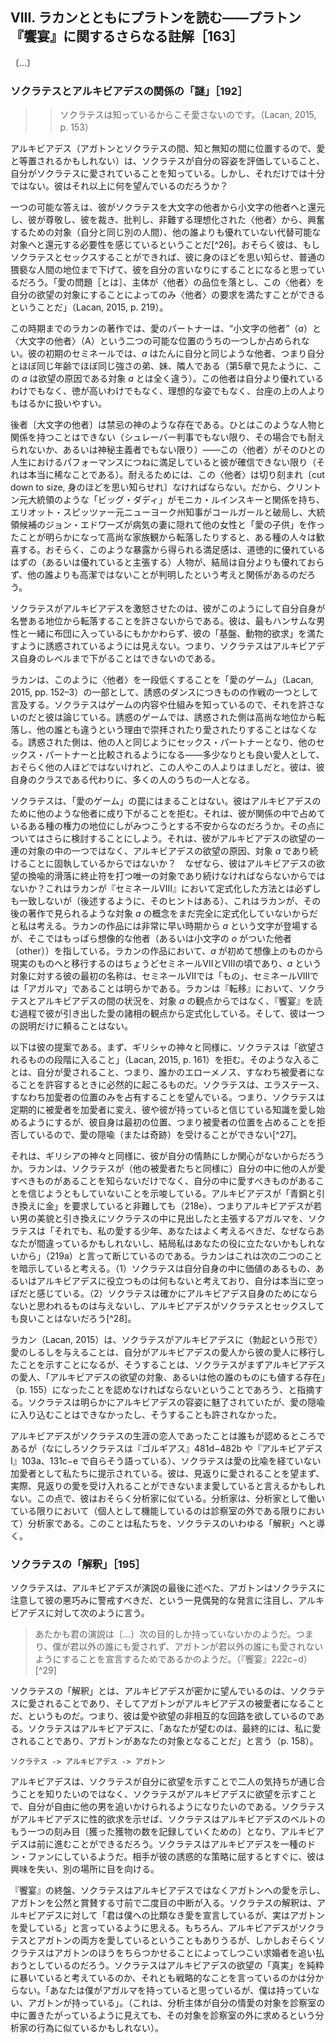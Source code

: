 ## VIII. ラカンとともにプラトンを読む——プラトン『饗宴』に関するさらなる註解［163］
<!-- VIII Reading Plato with Lacan Further Commentary on Plato's Symposium -->

〔…〕

### ソクラテスとアルキビアデスの関係の「謎」［192］
<!-- The “Mystery” of the Relationship between Socrates and Alcibiades  -->

<!-- It is because Socrates knows that he does not love. Lacan, 2015, p. 153 -->
>> ソクラテスは知っているからこそ愛さないのです。（Lacan, 2015, p. 153）

<!-- Alcibiades (who might be equated with love, being seated in between Agathon and Socrates, in between knowledge and ignorance) knows that Socrates appreciates his looks and knows he is loved by Socrates. But that is not enough for him. What more does he want? -->
アルキビアデス（アガトンとソクラテスの間、知と無知の間に位置するので、愛と等置されるかもしれない）は、ソクラテスが自分の容姿を評価していること、自分がソクラテスに愛されていることを知っている。しかし、それだけでは十分ではない。彼はそれ以上に何を望んでいるのだろうか？

<!-- One possible answer is that he feels a need to reduce Socrates from the Other with a capital O to the small other, from the ideal  ized Other whom he looks up to and who judges, criticizes, and upbraids him, to an object (another person like himself) to get off on, a substitutable object that is no better than any other.26 He perhaps believes that if he can get Socrates to have sex with him, he will cut him down to size, reduce him to the status of an ordinary lascivious mortal, and have him at his mercy. The “problem of love [is] that the subject can only satisfy the Other’s demand by demeaning the Other, turning this Other into the object of his desire” (Lacan, 2015, p. 219). -->
一つの可能な答えは、彼がソクラテスを大文字の他者から小文字の他者へと還元し、彼が尊敬し、彼を裁き、批判し、非難する理想化された〈他者〉から、興奮するための対象（自分と同じ別の人間）、他の誰よりも優れていない代替可能な対象へと還元する必要性を感じているということだ[^26]。おそらく彼は、もしソクラテスとセックスすることができれば、彼に身のほどを思い知らせ、普通の猥褻な人間の地位まで下げて、彼を自分の言いなりにすることになると思っているだろう。「愛の問題［とは］、主体が〈他者〉の品位を落とし、この〈他者〉を自分の欲望の対象にすることによってのみ〈他者〉の要求を満たすことができるということだ」（Lacan, 2015, p. 219）。

<!-- Up until this point in Lacan’s work, one’s partner in love can occupy but one of two possible positions: other (a) and Other (A). In his early seminars, a is simply the other like oneself - one’s sem  blable, the little brother, sister, or neighbor who is about the same age and about the same strength as one is oneself (as we saw in Chapter 5; this a is nothing like object a, the cause of desire). This other is no better than oneself, no more virtuous or ideal a figure, and is far easier to deal with than someone on a pedestal. -->
この時期までのラカンの著作では、愛のパートナーは、“小文字の他者”（*a*）と〈大文字の他者〉（A）という二つの可能な位置のうちの一つしか占められない。彼の初期のセミネールでは、*a* はたんに自分と同じような他者、つまり自分とほぼ同じ年齢でほぼ同じ強さの弟、妹、隣人である（第5章で見たように、この *a* は欲望の原因である対象 *a* とは全く違う）。この他者は自分より優れているわけでもなく、徳が高いわけでもなく、理想的な姿でもなく、台座の上の人よりもはるかに扱いやすい。

<!-- The latter is a forbidding godlike figure. One cannot have a relationship with such a person (unless one is Judge Schreber, and even then it is unbearable, or a mystic), unless one is convinced this Other is always satisfied with one’s performance in life, which is rare indeed. To be borne, this Other has to be cut down to size.  Hence the jubilation on the part of certain people when a “big daddy” like former President Clinton has an affair with Monica Lewinsky, when former New York State Governor Eliot Spitzer falls from grace with a call girl, or when presidential hopeful John Edwards falls from his lofty family values position because it turns out that, behind his ill wife’s back, he has fathered a “love child” with another woman. Presumably the satisfaction some obtain from such revelations is related to the idea that a figure who is supposed to be (or claims to be) morally superior turns out to be ultimately no better than they are, no more virtuous than anyone else. -->
後者〔大文字の他者〕は禁忌の神のような存在である。ひとはこのような人物と関係を持つことはできない（シュレーバー判事でもない限り、その場合でも耐えられないか、あるいは神秘主義者でもない限り）——この〈他者〉がそのひとの人生におけるパフォーマンスにつねに満足していると彼が確信できない限り（それは本当に稀なことである）。耐えるためには、この〈他者〉は切り刻まれ〔cut down to size, 身のほどを思い知らせれ〕なければならない。だから、クリントン元大統領のような「ビッグ・ダディ」がモニカ・ルインスキーと関係を持ち、エリオット・スピッツァー元ニューヨーク州知事がコールガールと破局し、大統領候補のジョン・エドワーズが病気の妻に隠れて他の女性と「愛の子供」を作ったことが明らかになって高尚な家族観から転落したりすると、ある種の人々は歓喜する。おそらく、このような暴露から得られる満足感は、道徳的に優れているはずの（あるいは優れていると主張する）人物が、結局は自分よりも優れておらず、他の誰よりも高潔ではないことが判明したという考えと関係があるのだろう。

<!-- Socrates infuriates Alcibiades because he does not allow himself to fall from grace in this manner. He does not seem to be tempted into satisfying his “base, animal needs” despite being under the covers with the handsomest of men. In a word, Socrates cannot be taken down to Alcibiades’ own level. -->
ソクラテスがアルキビアデスを激怒させたのは、彼がこのようにして自分自身が名誉ある地位から転落することを許さないからである。彼は、最もハンサムな男性と一緒に布団に入っているにもかかわらず、彼の「基盤、動物的欲求」を満たすように誘惑されているようには見えない。つまり、ソクラテスはアルキビアデス自身のレベルまで下がることはできないのである。

<!-- Lacan refers to this taking the Other down a notch as part of “the game of love” (Lacan, 2015, pp. 152-3), as one of the maneuvers endemic to the dance of seduction. He argues that since Socrates knows what the game is and how it works, he does not allow it to happen. In the game of seduction, the seduced party falls from a lofty position and is no longer worshipped or loved for being unlike all others. The seduced party becomes a sex partner like any other and can then be compared to other sex partners - as someone who is a more or less good lover, not as good as certain others perhaps, but better than this one or that. Instead of being in a class of his own, he becomes one of many. -->
ラカンは、このように〈他者〉を一段低くすることを「愛のゲーム」（Lacan, 2015, pp. 152–3）の一部として、誘惑のダンスにつきものの作戦の一つとして言及する。ソクラテスはゲームの内容や仕組みを知っているので、それを許さないのだと彼は論じている。誘惑のゲームでは、誘惑された側は高尚な地位から転落し、他の誰とも違うという理由で崇拝されたり愛されたりすることはなくなる。誘惑された側は、他の人と同じようにセックス・パートナーとなり、他のセックス・パートナーと比較されるようになる——多少なりとも良い愛人として、おそらく他の人ほどではないけれど、この人やこの人よりはましだと。彼は、彼自身のクラスである代わりに、多くの人のうちの一人となる。

<!-- Socrates does not fall into the trap of the “game of love.” He refuses to be reduced to an other like any other for Alcibiades. Is it because he is anxious to hold on to a certain position of power he occupies in the relationship? We will discuss that further on. Is it because he insists upon remaining the cause of Alcibiades’ desire, object a, rather than one in a series of objects of Alcibiades’ desire? Because he absolutely must be the singular object that will put an end to the metonymic slippage of Alcibiades’ desire? This is not exactly how Lacan formulates it in Seminar VIII (although there are, as we shall see, some hints of it), and this, I would suggest, is because he has not yet fully formulated the concept of object a as we see it in his subsequent work. Although the letter a is present in Lacan’s work from very early on, it refers there exclusively to the imaginary other (or other with a lowercase o). It is right around the time of Seminars VII and VIII that a first shifts from the imaginary to the real in Lacan’s work, his earliest names for object a arguably being “the Thing” in Seminar VII and cigalma in Seminar VIII. In Transference, Lacan formulates the situation between Socrates and Alcibiades not in terms of object a but in terms of aspects of love he brings out in the course of his reading of the Symposium. And he does not rely on one explanation alone. -->
ソクラテスは、「愛のゲーム」の罠にはまることはない。彼はアルキビアデスのために他のような他者に成り下がることを拒む。それは、彼が関係の中で占めているある種の権力の地位にしがみつこうとする不安からなのだろうか。その点についてはさらに検討することにしよう。それは、彼がアルキビアデスの欲望の一連の対象の中の一つではなく、アルキビアデスの欲望の原因、対象 *a* であり続けることに固執しているからではないか？　なぜなら、彼はアルキビアデスの欲望の換喩的滑落に終止符を打つ唯一の対象であり続けなければならないからではないか？これはラカンが『セミネールVIII』において定式化した方法とは必ずしも一致しないが（後述するように、そのヒントはある）、これはラカンが、その後の著作で見られるような対象 *a* の概念をまだ完全に定式化していないからだと私は考える。ラカンの作品には非常に早い時期から *a* という文字が登場するが、そこではもっぱら想像的な他者（あるいは小文字の *o* がついた他者〔other〕）を指している。ラカンの作品において、*a* が初めて想像上のものから現実のものへと移行するのはちょうどセミネールVIIとVIIIの頃であり、*a* という対象に対する彼の最初の名称は、セミネールVIIでは「もの」、セミネールVIIIでは「アガルマ」であることは明らかである。ラカンは『転移』において、ソクラテスとアルキビアデスの間の状況を、対象 *a* の観点からではなく、『饗宴』を読む過程で彼が引き出した愛の諸相の観点から定式化している。そして、彼は一つの説明だけに頼ることはない。

<!-- Here is what he proposes. First of all, like the Greek gods, Socrates refuses to “enter into the scale of the desirable” (Lacan, 2015, p. 161) and such entry necessarily occurs when one allows oneself to be loved - that is, to become someone else’s erômenos or beloved. Socrates is willing to occupy only one position: that of erastés, the lover. This means that although Socrates regularly turns his beloveds into lovers, into men who begin to love him and the knowledge they believe he has, he himself can never undergo the metaphor (or miracle) of love because he refuses to occupy the initial position: that of the beloved.27 -->
以下は彼の提案である。まず、ギリシャの神々と同様に、ソクラテスは「欲望されるものの段階に入ること」（Lacan, 2015, p. 161）を拒む。そのような入ることは、自分が愛されること、つまり、誰かのエローメノス、すなわち被愛者になることを許容するときに必然的に起こるものだ。ソクラテスは、エラステース、すなわち加愛者の位置のみを占有することを望んでいる。つまり、ソクラテスは定期的に被愛者を加愛者に変え、彼や彼が持っていると信じている知識を愛し始めるようにするが、彼自身は最初の位置、つまり被愛者の位置を占めることを拒否しているので、愛の隠喩（または奇跡）を受けることができない[^27]。

<!-- Is this because, like the Greek gods, he is concerned only with his own passion? Lacan suggests that Socrates not only does not know (like all beloveds) what he has in him that another could possibly find lovable - he refuses to believe that there is anything lovable about him. Even though he accuses Alcibiades of asking him for “gold in exchange for bronze” (218e) - the agâlmata Alcibiades claims to see in Socrates in exchange for the younger man's good looks - Socrates goes on to disclaim, “Still, my dear boy, you should think twice, because you could be wrong, and I may be of no use to you” after all (219a). Lacan takes this to imply two things: (1) Socrates believes he contains nothing within himself that is of value or that can do Alcibiades any good; he feels he truly is empty; (2) Socrates certainly will not give Alcibiades anything that he does not feel would be for Alcibiades’ own good, and it would do Alcibiades no good to have sex with Socrates.28 -->
それは、ギリシアの神々と同様に、彼が自分の情熱にしか関心がないからだろうか。ラカンは、ソクラテスが（他の被愛者たちと同様に）自分の中に他の人が愛すべきものがあることを知らないだけでなく、自分の中に愛すべきものがあることを信じようともしていないことを示唆している。アルキビアデスが「青銅と引き換えに金」を要求していると非難しても（218e）、つまりアルキビアデスが若い男の美貌と引き換えにソクラテスの中に見出したと主張するアガルマを、ソクラテスは「それでも、私の愛する少年、あなたはよく考えるべきだ、なぜならあなたが間違っているかもしれないし、結局私はあなたの役に立たないかもしれないから」（219a）と言って断じているのである。ラカンはこれは次の二つのことを暗示していると考える。（1）ソクラテスは自分自身の中に価値のあるもの、あるいはアルキビアデスに役立つものは何もないと考えており、自分は本当に空っぽだと感じている。（2）ソクラテスは確かにアルキビアデス自身のためにならないと思われるものは与えないし、アルキビアデスがソクラテスとセックスしても良いことはないだろう[^28]。

<!-- Lacan (2015) suggests that for Socrates to give Alcibiades a sign of his love (in the form of an erection) would be to show that he has shifted from being Alcibiades’ beloved to his lover; but to do so would mean that Socrates would have to admit to having first been Alcibiades’ beloved, “an object worthy of Alcibiades’ desire, or of anyone else’s for that matter” (p. 155). Socrates was clearly enamo  red of Alcibiades’ looks but could not or would not allow himself to enter into the metaphor of love. -->
ラカン（Lacan, 2015）は、ソクラテスがアルキビアデスに（勃起という形で）愛のしるしを与えることは、自分がアルキビアデスの愛人から彼の愛人に移行したことを示すことになるが、そうすることは、ソクラテスがまずアルキビアデスの愛人、「アルキビアデスの欲望の対象、あるいは他の誰のものにも値する存在」（p. 155）になったことを認めなければならないということであろう、と指摘する。ソクラテスは明らかにアルキビアデスの容姿に魅了されていたが、愛の隠喩に入り込むことはできなかったし、そうすることも許されなかった。

<!-- Everyone seems to agree that Alcibiades was the love of Socrates’ life (after all, Socrates says so himself in the Gorgias, 481d-482b, and in the Alcibiades I, 103a and 13lc—e), but Socrates is presented to us as a lover who has never gone through the metaphor of love. We might say that he loves without wishing to be loved in return, indeed, without being able to accept love in return. He is perhaps like the analyst in this regard, the analyst insofar as he or she is working as an analyst (not insofar as he or she functions as an individual outside of the consulting room). This brings us to Socrates’ so-called interpretation. -->
アルキビアデスがソクラテスの生涯の恋人であったことは誰もが認めるところであるが（なにしろソクラテスは『ゴルギアス』481d−482b や『アルキビアデスⅠ』103a、131c−e で自らそう語っている）、ソクラテスは愛の比喩を経ていない加愛者として私たちに提示されている。彼は、見返りに愛されることを望まず、実際、見返りの愛を受け入れることができないまま愛していると言えるかもしれない。この点で、彼はおそらく分析家に似ている。分析家は、分析家として働いている限りにおいて（個人として機能しているのは診察室の外である限りにおいて）分析家である。このことは私たちを、ソクラテスのいわゆる「解釈」へと導く。

### ソクラテスの「解釈」［195］<!-- Socrates’ “Interpretation”  -->

<!-- Taking notice of the seemingly incidental remark Alcibiades makes at the end of his speech - to the effect that Agathon should beware Socrates and be wary of his devious ways - Socrates says to Alcibiades that it is  -->
ソクラテスは、アルキビアデスが演説の最後に述べた、アガトンはソクラテスに注意して彼の悪巧みに警戒すべきだ、という一見偶発的な発言に注目し、アルキビアデスに対して次のように言う。

<!-- As if your speech [. . .] had but the following goal: to enunciate that I should be in love with you and no one else, and that for his part, Agathon should let himself be loved by you and by no one else. (Symposium, 222c-d)29 -->
> あたかも君の演説は〔…〕次の目的しか持っていないかのようだ。つまり、僕が君以外の誰にも愛されず、アガトンが君以外の誰にも愛されないようにすることを宣言するためであるかのようだ。（『饗宴』222c−d）[^29]

<!-- Socrates’ “interpretation” is that what Alcibiades secretly wants is for Socrates to love him and for Agathon to be Alcibiades’ beloved. In other words, he wants a nonreciprocal circuit of love or desire. “Socrates says to Alcibiades, ‘What you want, in the final analysis, is to be loved by me and to have Agathon be your object'” (p. 158).  -->
ソクラテスの「解釈」とは、アルキビアデスが密かに望んでいるのは、ソクラテスに愛されることであり、そしてアガトンがアルキビアデスの被愛者になることだ、というものだ。つまり、彼は愛や欲望の非相互的な回路を欲しているのである。ソクラテスはアルキビアデスに、「あなたが望むのは、最終的には、私に愛されることであり、アガトンがあなたの対象となることだ」と言う（p. 158）。

<!-- Socrates -» Alcibiades -» Agathon  -->
	ソクラテス -> アルキビアデス -> アガトン

<!-- Alcibiades does not want to see Socrates manifest desire for him so that he will know their feelings are mutual; he wants to see Socrates manifest desire for Alcibiades so that he will then be free to pursue another man. If Socrates manifests sexual desire for Alcibiades, Socrates will have become just another notch in Alcibiades’ belt and Alcibiades will be able to move on. Socrates seems to make Alcibiades out to be a sort of Don Juan: as soon as the partner succumbs to his seductive ploys, he loses interest and looks elsewhere. -->
アルキビアデスは、ソクラテスが自分に欲望を示すことで二人の気持ちが通じ合うことを知りたいのではなく、ソクラテスがアルキビアデスに欲望を示すことで、自分が自由に他の男を追いかけられるようになりたいのである。ソクラテスがアルキビアデスに性的欲求を示せば、ソクラテスはアルキビアデスのベルトのもう一つの刻み目〔獲った獲物の数を記録していくための〕となり、アルキビアデスは前に進むことができるだろう。ソクラテスはアルキビアデスを一種のドン・ファンにしているようだ。相手が彼の誘惑的な策略に屈するとすぐに、彼は興味を失い、別の場所に目を向ける。

<!-- At the end of the Symposium, Socrates shows his love for Agathon, not Alcibiades, and is on the verge of praising Agathon publicly when the second interruption occurs. Socrates" interpretation seems to say to Alcibiades, “Although you have been proclaiming unpar  alleled love for me, you actually love Agathon.” It could, of course, be the case that Alcibiades loves both Socrates and Agathon, but Socrates is perhaps hoping to rid himself of an importunate suitor by fobbing him off on Agathon. We do not know whether Socrates believes he is genuinely exposing the “truth” of Alcibiades’ desire or whether he is saying something strategic when he declares: “You think I have âgalma, but I do not, Agathon does.” (Might this be akin to what the analyst does - seeking the object of the analysand’s affections outside of the consulting room even when the analysand seems to want to locate the object of his or her affections inside the consulting room?) -->
『饗宴』の終盤、ソクラテスはアルキビアデスではなくアガトンへの愛を示し、アガトンを公然と賞賛する寸前で二度目の中断が入る。ソクラテスの解釈は、アルキビアデスに対して「君は僕への比類なき愛を宣言しているが、実はアガトンを愛している」と言っているように思える。もちろん、アルキビアデスがソクラテスとアガトンの両方を愛しているということもありうるが、しかしおそらくソクラテスはアガトンのほうをちらつかせることによってしつこい求婚者を追い払おうとしているのだろう。ソクラテスはアルキビアデスの欲望の「真実」を純粋に暴いていると考えているのか、それとも戦略的なことを言っているのかは分からない。「あなたは僕がアガルマを持っていると思っているが、僕は持っていない、アガトンが持っている」。（これは、分析主体が自分の情愛の対象を診察室の中に置きたがっているように見えても、その対象を診察室の外に求めるという分析家の行為に似ているかもしれない）。
